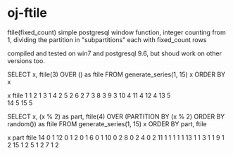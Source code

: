 # oj-ftile

ftile(fixed_count) 
  simple postgresql window function, 
  integer counting from 1, dividing the partition in "subpartitions" each with fixed_count rows

compiled and tested on win7 and postgresql 9.6,
but shoud work on other versions too.


SELECT  x,  ftile(3) OVER () as ftile
FROM generate_series(1, 15) x
ORDER BY x

x   ftile
1     1
2     1
3     1
4     2
5     2
6     2
7     3
8     3
9     3
10    4
11    4
12    4
13    5  
14    5
15    5


SELECT  x, (x % 2) as part, ftile(4) OVER (PARTITION BY (x % 2) ORDER BY random()) as ftile
FROM generate_series(1, 15) x
ORDER BY part, ftile

x   part  ftile
14		0		  1
12		0		  1
2		  0		  1
6		  0		  1
10		0	  	2
8		  0		  2
4		  0		  2
11		1		  1
1		  1	  	1
13		1		  1 
3		  1		  1
9		  1	  	2
15		1		  2
5		  1		  2
7		  1		  2




